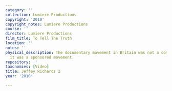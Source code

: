 ```yaml
---
category: ''
collection: Lumiere Productions
copyright: '2010'
copyright_notes: Lumiere Productions
course: ''
director: Lumiere Productions
film_title: To Tell The Truth
location: ''
notes: ''
physical_description: The documentary movement in Britain was not a commercial movement,
  it was a sponsored movement.
repository: ''
taxonomies: [Video]
title: Jeffey Richards 2
year: '2010'

---
```

